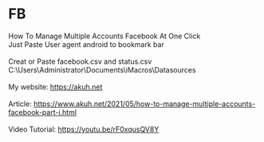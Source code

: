 # FB
How To Manage Multiple Accounts Facebook At One Click
<br>
Just Paste User agent android to bookmark bar
<br>
<br>
Creat or Paste facebook.csv and status.csv
<br>
C:\Users\Administrator\Documents\iMacros\Datasources
<br>
<br>
My website: https://akuh.net
<br>
<br>
Article: https://www.akuh.net/2021/05/how-to-manage-multiple-accounts-facebook-part-i.html
<br>
<br>
Video Tutorial: https://youtu.be/rF0xqusQV8Y
